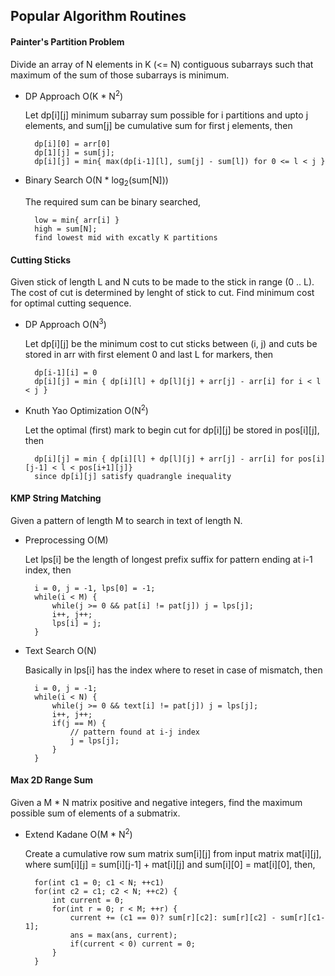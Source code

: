 ## Popular Algorithm Routines

#### Painter's Partition Problem
Divide an array of N elements in K (<= N) contiguous subarrays such that maximum of the sum of those subarrays is minimum.

* DP Approach O(K * N<sup>2</sup>)
    
    Let dp[i][j] minimum subarray sum possible for i partitions and upto j elements, and sum[j] be cumulative sum for first j elements, then
        
        dp[i][0] = arr[0]
        dp[1][j] = sum[j];
        dp[i][j] = min{ max(dp[i-1][l], sum[j] - sum[l]) for 0 <= l < j } 

* Binary Search O(N * log<sub>2</sub>(sum[N]))

    The required sum can be binary searched,
        
        low = min{ arr[i] }
        high = sum[N];
        find lowest mid with excatly K partitions

#### Cutting Sticks
Given stick of length L and N cuts to be made to the stick in range (0 .. L). The cost of cut is determined by lenght of stick to cut. Find minimum cost for optimal cutting sequence.

* DP Approach O(N<sup>3</sup>)

    Let dp[i][j] be the minimum cost to cut sticks between (i, j) and cuts be stored in arr with first element 0 and last L for markers, then
        
        dp[i-1][i] = 0
        dp[i][j] = min { dp[i][l] + dp[l][j] + arr[j] - arr[i] for i < l < j }

* Knuth Yao Optimization O(N<sup>2</sup>)

    Let the optimal (first) mark to begin cut for dp[i][j] be stored in pos[i][j], then
        
        dp[i][j] = min { dp[i][l] + dp[l][j] + arr[j] - arr[i] for pos[i][j-1] < l < pos[i+1][j]}
        since dp[i][j] satisfy quadrangle inequality

#### KMP String Matching
Given a pattern of length M to search in text of length N.

* Preprocessing O(M)

    Let lps[i] be the length of longest prefix suffix for pattern ending at i-1 index, then

        i = 0, j = -1, lps[0] = -1;
        while(i < M) {
            while(j >= 0 && pat[i] != pat[j]) j = lps[j];
            i++, j++;
            lps[i] = j;
        } 

* Text Search O(N)

    Basically in lps[i] has the index where to reset in case of mismatch, then

        i = 0, j = -1;
        while(i < N) {
            while(j >= 0 && text[i] != pat[j]) j = lps[j];
            i++, j++;
            if(j == M) {
                // pattern found at i-j index
                j = lps[j];
            }
        }

#### Max 2D Range Sum
Given a M * N matrix positive and negative integers, find the maximum possible sum of elements of a submatrix.

* Extend Kadane O(M * N<sup>2</sup>)

    Create a cumulative row sum matrix sum[i][j] from input matrix mat[i][j], where sum[i][j] = sum[i][j-1] + mat[i][j] and sum[i][0] = mat[i][0], then,

        for(int c1 = 0; c1 < N; ++c1)
        for(int c2 = c1; c2 < N; ++c2) {
            int current = 0;
            for(int r = 0; r < M; ++r) {
                current += (c1 == 0)? sum[r][c2]: sum[r][c2] - sum[r][c1-1];
                ans = max(ans, current);
                if(current < 0) current = 0;
            }
        }

